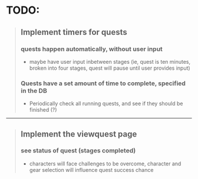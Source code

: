 # TODO:

> ## Implement timers for quests
> ### quests happen automatically, without user input
> - maybe have user input inbetween stages (ie, quest is ten minutes, broken into four stages, quest will pause until user provides input)
> ### Quests have a set amount of time to complete, specified in the DB
> - Periodically check all running quests, and see if they should be finished (?)

***
> ## Implement the viewquest page
> ### see status of quest (stages completed)
> - characters will face challenges to be overcome, character and gear selection will influence quest success chance